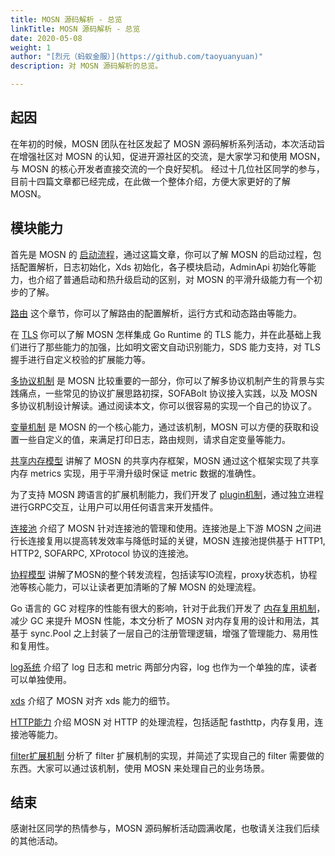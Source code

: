 ```yaml
---
title: MOSN 源码解析 - 总览
linkTitle: MOSN 源码解析 - 总览
date: 2020-05-08
weight: 1
author: "[烈元（蚂蚁金服）](https://github.com/taoyuanyuan)"
description: 对 MOSN 源码解析的总览。

---
```


## 起因
在年初的时候，MOSN 团队在社区发起了 MOSN 源码解析系列活动，本次活动旨在增强社区对 MOSN 的认知，促进开源社区的交流，是大家学习和使用 MOSN，与 MOSN 的核心开发者直接交流的一个良好契机。
经过十几位社区同学的参与，目前十四篇文章都已经完成，在此做一个整体介绍，方便大家更好的了解 MOSN。

## 模块能力
首先是 MOSN 的 [启动流程](https://mosn.io/zh/blog/code/mosn-startup/)，通过这篇文章，你可以了解 MOSN 的启动过程，包括配置解析，日志初始化，Xds 初始化，各子模块启动，AdminApi 初始化等能力，也介绍了普通启动和热升级启动的区别，对 MOSN 的平滑升级能力有一个初步的了解。

[路由](https://mosn.io/zh/blog/code/mosn-router/) 这个章节，你可以了解路由的配置解析，运行方式和动态路由等能力。

在 [TLS](https://mosn.io/zh/blog/code/mosn-tls/) 你可以了解 MOSN 怎样集成 Go Runtime 的 TLS 能力，并在此基础上我们进行了那些能力的加强，比如明文密文自动识别能力，SDS 能力支持，对 TLS 握手进行自定义校验的扩展能力等。

[多协议机制](https://mosn.io/zh/docs/concept/multi-protocol/) 是 MOSN 比较重要的一部分，你可以了解多协议机制产生的背景与实践痛点，一些常见的协议扩展思路初探，SOFABolt 协议接入实践，以及 MOSN 多协议机制设计解读。通过阅读本文，你可以很容易的实现一个自己的协议了。

[变量机制](https://mosn.io/zh/blog/code/mosn-variable/) 是 MOSN 的一个核心能力，通过该机制，MOSN 可以方便的获取和设置一些自定义的值，来满足打印日志，路由规则，请求自定变量等能力。

[共享内存模型](https://mosn.io/zh/blog/code/mosn-shm/) 讲解了 MOSN 的共享内存框架，MOSN 通过这个框架实现了共享内存 metrics 实现，用于平滑升级时保证 metric 数据的准确性。

为了支持 MOSN 跨语言的扩展机制能力，我们开发了 [plugin机制](https://mosn.io/zh/blog/code/mosn-plugin/)，通过独立进程进行GRPC交互，让用户可以用任何语言来开发插件。

[连接池](https://mosn.io/zh/blog/code/mosn-connection-pool/) 介绍了 MOSN 针对连接池的管理和使用。连接池是上下游 MOSN 之间进行长连接复用以提高转发效率与降低时延的关键，MOSN 连接池提供基于 HTTP1, HTTP2, SOFARPC, XProtocol 协议的连接池。

[协程模型](https://mosn.io/zh/blog/code/mosn-eventloop/) 讲解了MOSN的整个转发流程，包括读写IO流程，proxy状态机，协程池等核心能力，可以让读者更加清晰的了解 MOSN 的处理流程。

Go 语言的 GC 对程序的性能有很大的影响，针对于此我们开发了 [内存复用机制](https://mosn.io/zh/blog/code/mosn-buffer/)，减少 GC 来提升 MOSN 性能，本文分析了 MOSN 对内存复用的设计和用法，其基于 sync.Pool 之上封装了一层自己的注册管理逻辑，增强了管理能力、易用性和复用性。

[log系统](https://mosn.io/zh/blog/code/mosn-log/) 介绍了 log 日志和 metric 两部分内容，log 也作为一个单独的库，读者可以单独使用。

[xds](https://mosn.io/zh/blog/code/mosn-xds/) 介绍了 MOSN 对齐 xds 能力的细节。

[HTTP能力](https://mosn.io/zh/blog/code/mosn-http/) 介绍 MOSN 对 HTTP 的处理流程，包括适配 fasthttp，内存复用，连接池等能力。

[filter扩展机制](https://mosn.io/zh/blog/code/mosn-filters/) 分析了 filter 扩展机制的实现，并简述了实现自己的 filter 需要做的东西。大家可以通过该机制，使用 MOSN 来处理自己的业务场景。

## 结束
感谢社区同学的热情参与，MOSN 源码解析活动圆满收尾，也敬请关注我们后续的其他活动。
